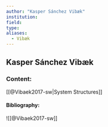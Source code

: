 ```yaml
---
author: "Kasper Sánchez Vibæk"
institution:
field:
type:
aliases:
  - Vibæk
---
```


## Kasper Sánchez Vibæk

### Content:
[[@Vibaek2017-sw|System Structures]]

#### Bibliography:

![[@Vibaek2017-sw]]
